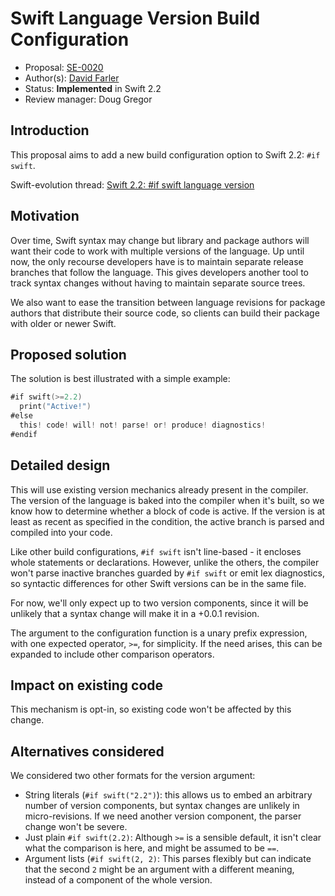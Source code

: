 # Swift Language Version Build Configuration

* Proposal: [SE-0020](https://github.com/apple/swift-evolution/blob/master/proposals/0020-if-swift-version.md)
* Author(s): [David Farler](https://github.com/bitjammer)
* Status: **Implemented** in Swift 2.2
* Review manager: Doug Gregor

## Introduction

This proposal aims to add a new build configuration option to Swift
2.2: `#if swift`.

Swift-evolution thread: [Swift 2.2: #if swift language version](https://lists.swift.org/pipermail/swift-evolution/Week-of-Mon-20151214/003385.html)

## Motivation

Over time, Swift syntax may change but library and package authors will
want their code to work with multiple versions of the language. Up until
now, the only recourse developers have is to maintain separate release
branches that follow the language. This gives developers another tool to
track syntax changes without having to maintain separate source trees.

We also want to ease the transition between language revisions for
package authors that distribute their source code, so clients can build
their package with older or newer Swift.

## Proposed solution

The solution is best illustrated with a simple example:

```swift
#if swift(>=2.2)
  print("Active!")
#else
  this! code! will! not! parse! or! produce! diagnostics!
#endif
```

## Detailed design

This will use existing version mechanics already present in the
compiler. The version of the language is baked into the compiler when
it's built, so we know how to determine whether a block of code is
active. If the version is at least as recent as specified in the
condition, the active branch is parsed and compiled into your code.

Like other build configurations, `#if swift` isn't line-based - it
encloses whole statements or declarations. However, unlike the others,
the compiler won't parse inactive branches guarded by `#if swift` or
emit lex diagnostics, so syntactic differences for other Swift versions
can be in the same file.

For now, we'll only expect up to two version components, since it will
be unlikely that a syntax change will make it in a +0.0.1 revision.

The argument to the configuration function is a unary prefix expression,
with one expected operator, `>=`, for simplicity. If the need arises,
this can be expanded to include other comparison operators.

## Impact on existing code

This mechanism is opt-in, so existing code won't be affected by this
change.

## Alternatives considered

We considered two other formats for the version argument:
- String literals (`#if swift("2.2")`): this allows us to embed an
  arbitrary number of version components, but syntax changes are
  unlikely in micro-revisions. If we need another version component, the
  parser change won't be severe.
- Just plain `#if swift(2.2)`: Although `>=` is a sensible default, it
  isn't clear what the comparison is here, and might be assumed to be
  `==`.
- Argument lists (`#if swift(2, 2)`: This parses flexibly but can
  indicate that the second `2` might be an argument with a different
  meaning, instead of a component of the whole version.

